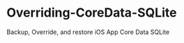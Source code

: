 Overriding-CoreData-SQLite
==========================

Backup, Override, and restore iOS App Core Data SQLite
